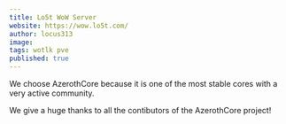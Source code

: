 ```yaml
---
title: Lo5t WoW Server
website: https://wow.lo5t.com/
author: locus313
image: 
tags: wotlk pve
published: true
---
```


We choose AzerothCore because it is one of the most stable cores with a very active community. 

We give a huge thanks to all the contibutors of the AzerothCore project!

